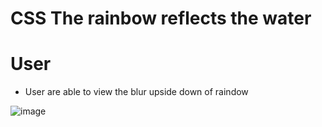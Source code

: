 # CSS The rainbow reflects the water

# User 
- User are able to view the blur upside down of raindow

![image](https://user-images.githubusercontent.com/87446864/181378701-ae1423c3-149c-4c5c-9aae-a9267524ae3c.png)

